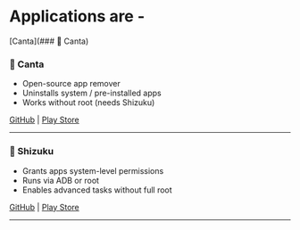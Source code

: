 # Applications are - 

[Canta](### 🔹 Canta)


### 🔹 Canta  
- Open-source app remover  
- Uninstalls system / pre-installed apps  
- Works without root (needs Shizuku)  

[GitHub](https://github.com/samolego/Canta) | [Play Store](https://play.google.com/store/apps/details?id=io.github.samolego.canta)  

---

### 🔹 Shizuku  
- Grants apps system-level permissions  
- Runs via ADB or root  
- Enables advanced tasks without full root  

[GitHub](https://github.com/RikkaApps/Shizuku) | [Play Store](https://play.google.com/store/apps/details?id=moe.shizuku.privileged.api)  

---

